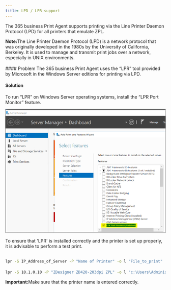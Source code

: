 ```yaml
---
title: LPD / LPR support
---
```


The 365 business Print Agent supports printing via the Line Printer Daemon Protocol (LPD) for all printers that emulate ZPL.

<div class="alert alert-info">
    <i class="fa-duotone fa-thin fa-lightbulb fa-lg" style="--fa-secondary-color: #00b7c3; --fa-primary-color: #111111;"></i> <strong>Note:</strong>The Line Printer Daemon Protocol (LPD) is a network protocol that was originally developed in the 1980s by the University of California, Berkeley. It is used to manage and transmit print jobs over a network, especially in UNIX environments.
</div>
<br>
#### Problem
The 365 business Print Agent uses the “LPR” tool provided by Microsoft in the Windows Server editions for printing via LPD.

#### Solution
To run “LPR” on Windows Server operating systems, install the “LPR Port Monitor” feature.

![LPRPortMonitor](/assets/images/365-business-print-agent/LPRInstall_en.PNG)

To ensure that 'LPR' is installed correctly and the printer is set up properly, it is advisable to perform a test print.

```cmd

lpr -S IP_Address_of_Server -P "Name of Printer" -o l "File_to_print"

lpr -S 10.1.0.10 -P "ZDesigner ZD420-203dpi ZPL" -o l "c:\Users\Administrator\Documents\HelloWorld.zpl"

```

<div class="alert alert-notice">
    <i class="fa-light fa-hand-point-up fa-lg" style="--fa-secondary-color: #FF0000; --fa-primary-color: #111111; --fa-secondary-opacity: 0.7"></i> <strong>Important:</strong>Make sure that the printer name is entered correctly.
</div>
